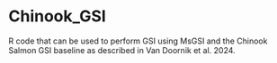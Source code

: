 # Chinook_GSI
R code that can be used to perform GSI using MsGSI and the Chinook Salmon GSI baseline as described in Van Doornik et al. 2024.
